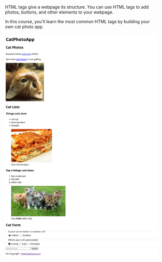 HTML tags give a webpage its structure. You can use HTML tags to add photos, buttons, and other elements to your webpage.

In this course, you'll learn the most common HTML tags by building your own cat photo app.

![alt text](image.png)